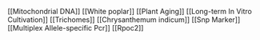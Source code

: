 [[Mitochondrial DNA]]
[[White poplar]]
[[Plant Aging]]
[[Long-term In Vitro Cultivation]]
[[Trichomes]]
[[Chrysanthemum indicum]]
[[Snp Marker]]
[[Multiplex Allele-specific Pcr]]
[[Rpoc2]]
